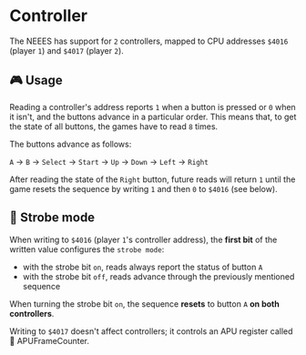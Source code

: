 # Controller

The NEEES has support for `2` controllers, mapped to CPU addresses `$4016` (player `1`) and `$4017` (player `2`).

## 🎮 Usage

Reading a controller's address reports `1` when a button is pressed or `0` when it isn't, and the buttons advance in a particular order. This means that, to get the state of all buttons, the games have to read `8` times.

The buttons advance as follows:

`A` -> `B` -> `Select` -> `Start` -> `Up` -> `Down` -> `Left` -> `Right`

After reading the state of the `Right` button, future reads will return `1` until the game resets the sequence by writing `1` and then `0` to `$4016` (see below).

## 🔄 Strobe mode

When writing to `$4016` (player `1`'s controller address), the **first bit** of the written value configures the `strobe mode`:
- with the strobe bit `on`, reads always report the status of button `A`
- with the strobe bit `off`, reads advance through the previously mentioned sequence

When turning the strobe bit `on`, the sequence **resets** to button `A` **on both controllers**.

Writing to `$4017` doesn't affect controllers; it controls an APU register called 🧮  APUFrameCounter.
